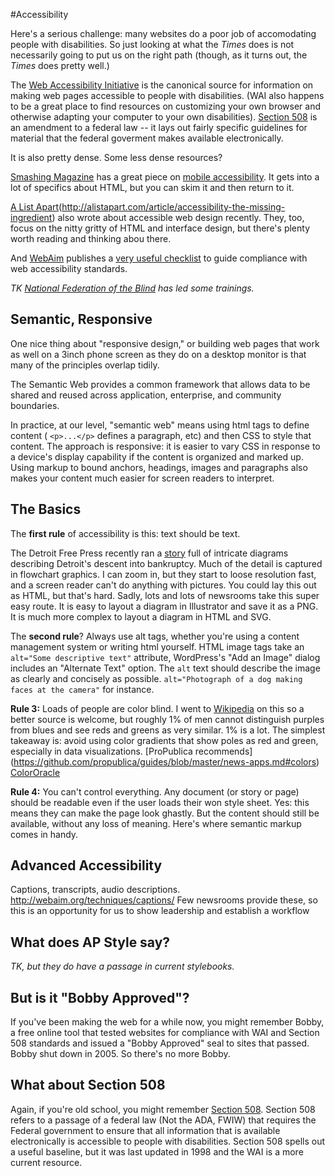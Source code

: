 #Accessibility

Here's a serious challenge: many websites do a poor job of accomodating people with disabilities. So just looking at what the *Times* does is not necessarily going to put us on the right path (though, as it turns out, the *Times* does pretty well.)

The [Web Accessibility Initiative](http://www.w3.org/WAI/users/Overview.html) is the canonical source for information on making web pages accessible to people with disabilities. (WAI also happens to be a great place to find resources on customizing your own browser and otherwise adapting your computer to your own disabilities). [Section 508]() is an amendment to a federal law -- it lays out fairly specific guidelines for material that the federal goverment makes available electronically. 

It is also pretty dense. Some less dense resources? 

[Smashing Magazine](http://www.smashingmagazine.com) has a great piece on [mobile accessibility](http://www.smashingmagazine.com/2014/05/21/mobile-accessibility-why-care-what-can-you-do/). It gets into a lot of specifics about HTML, but you can skim it and then return to it.

[A List Apart](http://alistapart.com/)(http://alistapart.com/article/accessibility-the-missing-ingredient) also wrote about accessible web design recently. They, too, focus on the nitty gritty of HTML and interface design, but there's plenty worth reading and thinking abou there.

And [WebAim](http://webaim.org) publishes a [very useful checklist](http://webaim.org/standards/508/checklist) to guide compliance with web accessibility standards. 

*TK [National Federation of the Blind](http://nfb.org) has led some trainings.*


## Semantic, Responsive
One nice thing about "responsive design," or building web pages that work as well on a 3inch phone screen as they do on a desktop monitor is that many of the principles overlap tidily. 

The Semantic Web provides a common framework that allows data to be shared and reused across application, enterprise, and community boundaries.

In practice, at our level, "semantic web" means using html tags to define content ( `<p>...</p>` defines a paragraph, etc) and then CSS to style that content. The approach is responsive: it is easier to vary CSS in response to a device's display capability if the content is organized and marked up. Using markup to bound anchors, headings, images and paragraphs also makes your content much easier for screen readers to interpret. 


## The Basics
The **first rule** of accessibility is this: text should be text. 

The Detroit Free Press recently ran a [story](http://www.freep.com/interactive/article/20130915/NEWS01/130801004/Detroit-Bankruptcy-history-1950-debt-pension-revenue) full of intricate diagrams describing Detroit's descent into bankruptcy. Much of the detail is captured in flowchart graphics. I can zoom in, but they start 
to loose resolution fast, and a screen reader can't do anything with pictures. You could lay this out as HTML, but that's hard. Sadly, lots and lots of newsrooms take this super easy route. It is easy to layout a diagram in Illustrator and save it as a PNG. It is much more complex to layout a diagram in HTML and SVG.



The **second rule**? Always use alt tags, whether you're using a content management system or writing html yourself. HTML image tags take an `alt="Some descriptive text"` attribute, WordPress's "Add an Image" dialog includes an "Alternate Text" option. The `alt` text should describe the image as clearly and concisely as possible. `alt="Photograph of a dog making faces at the camera"` for instance. 


**Rule 3:** Loads of people are color blind. I went to [Wikipedia](https://en.wikipedia.org/wiki/Color_blindness) on this so a better source is welcome, but roughly 1% of men cannot distinguish purples from blues and see reds and greens as very similar. 1% is a lot. The simplest takeaway is: avoid using color gradients that show poles as red and green, especially in data visualizations. [ProPublica recommends]   (https://github.com/propublica/guides/blob/master/news-apps.md#colors) [ColorOracle](http://colororacle.org/)

**Rule 4:** You can't control everything. Any document (or story or page) should be readable even if the user loads their won style sheet. Yes: this means they can make the page look ghastly. But the content should still be available, without any loss of meaning. Here's where semantic markup comes in handy. 

## Advanced Accessibility

Captions, transcripts, audio descriptions. http://webaim.org/techniques/captions/
Few newsrooms provide these, so this is an opportunity for us to show leadership and establish a workflow


## What does AP Style say?

*TK, but they do have a passage in current stylebooks.*

## But is it "Bobby Approved"?

If you've been making the web for a while now, you might remember Bobby, a free online tool that tested websites for compliance with WAI and Section 508 standards and issued a "Bobby Approved" seal to sites that passed. Bobby shut down in 2005. So there's no more Bobby. 

## What about Section 508

Again, if you're old school, you might remember [Section 508](https://en.wikipedia.org/wiki/Section_508). Section 508 refers to a passage of a federal law (Not the ADA, FWIW) that requires the Federal government to ensure that all information that is available electronically is accessible to people with disabilities. Section 508 spells out a useful baseline, but it was last updated in 1998 and the WAI is a more current resource.
